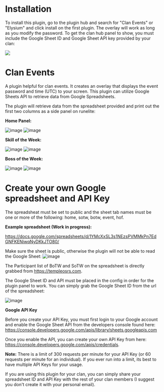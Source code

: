 # Installation
To install this plugin, go to the plugin hub and search for "Clan Events" or "Elysium" and click install on the first plugin.  The overlay will work as long as you modify the password.  To get the clan hub panel to show, you must include the Google Sheet ID and Google Sheet API key provided by your clan:

![](https://i.gyazo.com/afcdfeb5a09ea9f84d635a359eab25fb.gif)

# Clan Events
A plugin helpful for clan events.  It creates an overlay that displays the event password and time (UTC) to your screen.
This plugin can utilize Google Sheets API to retrieve data from Google Spreadsheets.  

The plugin will retrieve data from the spreadsheet provided and print out the first two columns as a side panel on runelite:

**Home Panel:**

![image](https://user-images.githubusercontent.com/14130954/111088303-e8f61b00-84fc-11eb-8d36-86e507e454e4.png)
![image](https://user-images.githubusercontent.com/14130954/111088168-4342ac00-84fc-11eb-824d-55417141d9ee.png)

**Skill of the Week:**

![image](https://user-images.githubusercontent.com/14130954/111088314-fe6b4500-84fc-11eb-8cfc-deee73274396.png)
![image](https://user-images.githubusercontent.com/14130954/111088186-56557c00-84fc-11eb-957f-f4195722d838.png)

**Boss of the Week:**

![image](https://user-images.githubusercontent.com/14130954/111088333-104ce800-84fd-11eb-9623-5b7479df3fec.png)
![image](https://user-images.githubusercontent.com/14130954/111088200-666d5b80-84fc-11eb-929e-7797c237f853.png)

# Create your own Google spreadsheet and API Key
The spreadsheat must be set to public and the sheet tab names must be one or more of the following: home, sotw, botw, event, hof.

**Example spreadsheet (Work in progress):** 

https://docs.google.com/spreadsheets/d/1YMcXxSL3s1NEzsPVMMkPn7EdGNFKENiwqNyDKkJTO80/

Make sure the sheet is public, otherwise the plugin will not be able to read the Google Sheet:
![image](https://user-images.githubusercontent.com/14130954/120233818-9fc48600-c224-11eb-85f3-86eb7f31290e.png)

The Participant list of BoTW and SoTW on the spreadsheet is directly grabbed from https://templeosrs.com.

The Google Sheet ID and API must be placed in the config in order for the plugin panel to work.
You can simply grab the Google Sheet ID from the url of the spreadsheet:

![image](https://user-images.githubusercontent.com/14130954/111088373-4722fe00-84fd-11eb-9407-ff972e29c5c0.png)

**Google API Key**

Before you create your API Key, you must first login to your Google account and enable the Google Sheet API from the developers console found here: https://console.developers.google.com/apis/library/sheets.googleapis.com

Once you enable the API, you can create your own API Key from here: https://console.developers.google.com/apis/credentials.

**Note:** There is a limit of 300 requests per minute for your API Key (or 60 requests per minute for an individual).  If you ever run into a limit, its best to have multiple API Keys for your usage.

If you are using this plugin for your clan, you can simply share your spreadsheet ID and API Key with the rest of your clan members (I suggest you don't create it with your personal email).
